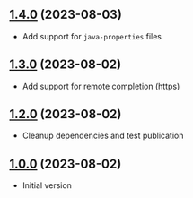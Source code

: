## [1.4.0](https://github.com/rmannibucau/vscode-properties-custom-completion/compare/1.3.0...1.4.0) (2023-08-03)

* Add support for `java-properties` files

## [1.3.0](https://github.com/rmannibucau/vscode-properties-custom-completion/compare/1.2.0...1.3.0) (2023-08-02)

* Add support for remote completion (https)

## [1.2.0](https://github.com/rmannibucau/vscode-properties-custom-completion/compare/1.0.0...1.2.0) (2023-08-02)

* Cleanup dependencies and test publication

## [1.0.0](https://github.com/rmannibucau/vscode-properties-custom-completion/compare/0.0.0...1.0.0) (2023-08-02)

* Initial version
